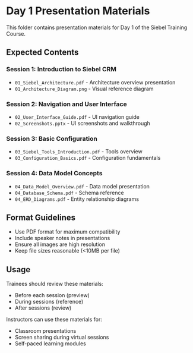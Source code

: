 # Day 1 Presentation Materials

This folder contains presentation materials for Day 1 of the Siebel Training Course.

## Expected Contents

### Session 1: Introduction to Siebel CRM
- `01_Siebel_Architecture.pdf` - Architecture overview presentation
- `01_Architecture_Diagram.png` - Visual reference diagram

### Session 2: Navigation and User Interface
- `02_User_Interface_Guide.pdf` - UI navigation guide
- `02_Screenshots.pptx` - UI screenshots and walkthrough

### Session 3: Basic Configuration
- `03_Siebel_Tools_Introduction.pdf` - Tools overview
- `03_Configuration_Basics.pdf` - Configuration fundamentals

### Session 4: Data Model Concepts
- `04_Data_Model_Overview.pdf` - Data model presentation
- `04_Database_Schema.pdf` - Schema reference
- `04_ERD_Diagrams.pdf` - Entity relationship diagrams

## Format Guidelines

- Use PDF format for maximum compatibility
- Include speaker notes in presentations
- Ensure all images are high resolution
- Keep file sizes reasonable (<10MB per file)

## Usage

Trainees should review these materials:
- Before each session (preview)
- During sessions (reference)
- After sessions (review)

Instructors can use these materials for:
- Classroom presentations
- Screen sharing during virtual sessions
- Self-paced learning modules
